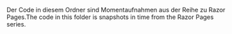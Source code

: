 <span data-ttu-id="e7843-101">Der Code in diesem Ordner sind Momentaufnahmen aus der Reihe zu Razor Pages.</span><span class="sxs-lookup"><span data-stu-id="e7843-101">The code in this folder is snapshots in time from the Razor Pages series.</span></span>
